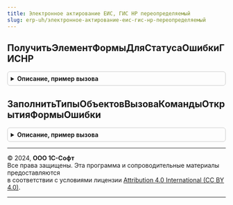 ```yaml
---
title: Электронное актирование ЕИС, ГИС НР переопределяемый
slug: erp-uh/электронное-актирование-еис-гис-нр-переопределяемый
---
```



## ПолучитьЭлементФормыДляСтатусаОшибкиГИСНР
<details style="margin: 1em 0; padding: 0.5em; border: 1px solid #ccc; border-radius: 6px;">

<summary style="font-weight: bold; cursor: pointer;">Описание, пример вызова</summary>

```bsl

// Возвращает группу где необходимо поместить элемент формы (декорация) со статуом ошибки ГИСНР
// или конфигурация потребитель создает декорацию формы самостоятельно.
// Элемент формы должен иметь имя = ЭлектронноеАктированиеЕИСГИСНРКлиентСервер.ИмяДекорацииФормыСтатусаОШибкиГИСНР.
//
// Параметры:
//  Форма - ФормаКлиентскогоПриложения - форма объекта
//  ЭлементГруппы - ДекорацияФормы - группа формы которая будет содержать информационное сообщение об ошибке
//                - Неопределено
//
Процедура ПолучитьЭлементФормыДляСтатусаОшибкиГИСНР(Форма, ЭлементГруппы) Экспорт
```

Пример вызова
```bsl
ЭлектронноеАктированиеЕИСГИСНРПереопределяемый.ПолучитьЭлементФормыДляСтатусаОшибкиГИСНР(Форма, ЭлементГруппы) 
```
</details>

## ЗаполнитьТипыОбъектовВызоваКомандыОткрытияФормыОшибки
<details style="margin: 1em 0; padding: 0.5em; border: 1px solid #ccc; border-radius: 6px;">

<summary style="font-weight: bold; cursor: pointer;">Описание, пример вызова</summary>

```bsl

// Заполняет типы объектов из которых вызывается команда открытия формы ошибки.
//
// Параметры:
//  ТипыОбъектов - Массив из Тип - типы объектов
//
Процедура ЗаполнитьТипыОбъектовВызоваКомандыОткрытияФормыОшибки(ТипыОбъектов) Экспорт
```

Пример вызова
```bsl
ЭлектронноеАктированиеЕИСГИСНРПереопределяемый.ЗаполнитьТипыОбъектовВызоваКомандыОткрытияФормыОшибки(ТипыОбъектов) 
```
</details>

---

© 2024, **ООО 1С-Софт**  
Все права защищены. Эта программа и сопроводительные материалы предоставляются  
в соответствии с условиями лицензии [Attribution 4.0 International (CC BY 4.0)](https://creativecommons.org/licenses/by/4.0/legalcode).

---
